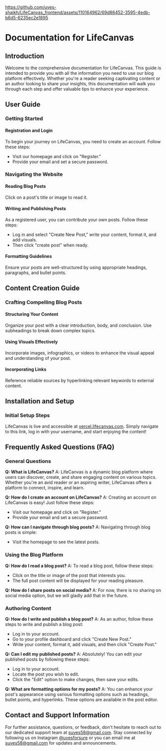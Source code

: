 


https://github.com/uves-shaikh/LifeCanvas_frontend/assets/110164962/69d86452-3595-4edb-b6d5-6235ec2e1895


# Documentation for LifeCanvas

## Introduction
Welcome to the comprehensive documentation for LifeCanvas. This guide is intended to provide you with all the information you need to use our blog platform effectively. Whether you're a reader seeking captivating content or an author looking to share your insights, this documentation will walk you through each step and offer valuable tips to enhance your experience.

## User Guide

### Getting Started

#### Registration and Login
To begin your journey on LifeCanvas, you need to create an account. Follow these steps:
- Visit our homepage and click on "Register."
- Provide your email and set a secure password.

### Navigating the Website

#### Reading Blog Posts
Click on a post's title or image to read it.

#### Writing and Publishing Posts
As a registered user, you can contribute your own posts. Follow these steps:
- Log in and select "Create New Post," write your content, format it, and add visuals.
- Then click "create post" when ready.

#### Formatting Guidelines
Ensure your posts are well-structured by using appropriate headings, paragraphs, and bullet points.

## Content Creation Guide

### Crafting Compelling Blog Posts

#### Structuring Your Content
Organize your post with a clear introduction, body, and conclusion. Use subheadings to break down complex topics.

#### Using Visuals Effectively
Incorporate images, infographics, or videos to enhance the visual appeal and understanding of your post.

#### Incorporating Links
Reference reliable sources by hyperlinking relevant keywords to external content.

## Installation and Setup

### Initial Setup Steps
LifeCanvas is live and accessible at [vercel.lifecanvas.com](https://vercel.lifecanvas.com). Simply navigate to this link, log in with your username, and start enjoying the content!

## Frequently Asked Questions (FAQ)

### General Questions

**Q: What is LifeCanvas?**
A: LifeCanvas is a dynamic blog platform where users can discover, create, and share engaging content on various topics. Whether you're an avid reader or an aspiring writer, LifeCanvas offers a platform to connect, inspire, and learn.

**Q: How do I create an account on LifeCanvas?**
A: Creating an account on LifeCanvas is easy! Just follow these steps:
- Visit our homepage and click on "Register."
- Provide your email and set a secure password.

**Q: How can I navigate through blog posts?**
A: Navigating through blog posts is simple:
- Visit the homepage to see the latest posts.

### Using the Blog Platform

**Q: How do I read a blog post?**
A: To read a blog post, follow these steps:
- Click on the title or image of the post that interests you.
- The full post content will be displayed for your reading pleasure.

**Q: How do I share posts on social media?**
A: For now, there is no sharing on social media option, but we will gladly add that in the future.

### Authoring Content

**Q: How do I write and publish a blog post?**
A: As an author, follow these steps to write and publish a blog post:
- Log in to your account.
- Go to your profile dashboard and click "Create New Post."
- Write your content, format it, add visuals, and then click "Create Post."

**Q: Can I edit my published posts?**
A: Absolutely! You can edit your published posts by following these steps:
- Log in to your account.
- Locate the post you wish to edit.
- Click the "Edit" option to make changes, then save your edits.

**Q: What are formatting options for my posts?**
A: You can enhance your post's appearance using various formatting options such as headings, bullet points, and hyperlinks. These options are available in the post editor.

## Contact and Support Information

For further assistance, questions, or feedback, don't hesitate to reach out to our dedicated support team at [suves58@gmail.com](mailto:suves58@gmail.com). Stay connected by following us on Instagram [@uvesforsure](https://www.instagram.com/uvesforsure/) or you can email me at [suves58@gmail.com](mailto:suves58@gmail.com) for updates and announcements.
